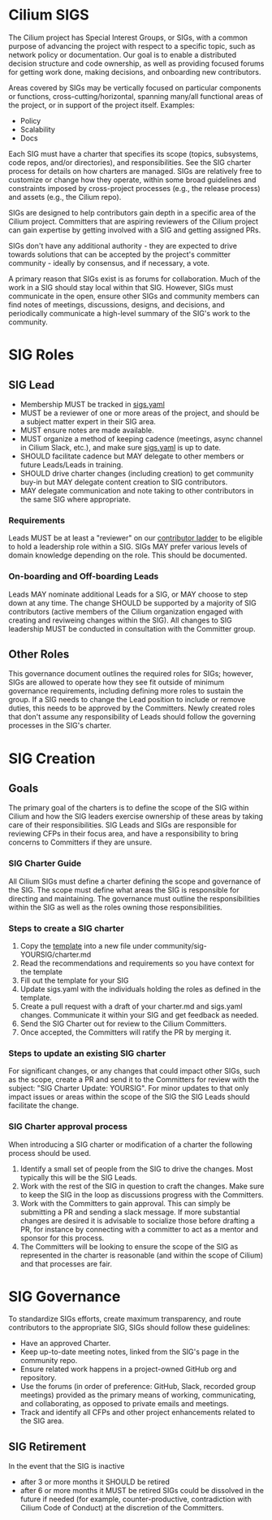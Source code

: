 # Cilium SIGS

The Cilium project has Special Interest Groups, or SIGs, with a common purpose of advancing the project with respect to a specific topic, such as network policy or documentation. Our goal is to enable a distributed decision structure and code ownership, as well as providing focused forums for getting work done, making decisions, and onboarding new contributors. 

Areas covered by SIGs may be vertically focused on particular components or functions, cross-cutting/horizontal, spanning many/all functional areas of the project, or in support of the project itself. Examples:

- Policy
- Scalability
- Docs

Each SIG must have a charter that specifies its scope (topics, subsystems, code repos, and/or directories), and responsibilities. See the SIG charter process for details on how charters are managed. SIGs are relatively free to customize or change how they operate, within some broad guidelines and constraints imposed by cross-project processes (e.g., the release process) and assets (e.g., the Cilium repo).

SIGs are designed to help contributors gain depth in a specific area of the Cilium project. Committers that are aspiring reviewers of the Cilium project can gain expertise by getting involved with a SIG and getting assigned PRs.

SIGs don't have any additional authority - they are expected to drive towards solutions that can be accepted by the project's committer community - ideally by consensus, and if necessary, a vote. 

A primary reason that SIGs exist is as forums for collaboration. Much of the work in a SIG should stay local within that SIG. However, SIGs must communicate in the open, ensure other SIGs and community members can find notes of meetings, discussions, designs, and decisions, and periodically communicate a high-level summary of the SIG's work to the community.

# SIG Roles

## SIG Lead

- Membership MUST be tracked in [sigs.yaml](./sigs.yaml)
- MUST be a reviewer of one or more areas of the project, and should be a subject matter expert in their SIG area.
- MUST ensure notes are made available.
- MUST organize a method of keeping cadence (meetings, async channel in Cilium Slack, etc.), and make sure [sigs.yaml](./sigs.yaml) is up to date.
- SHOULD facilitate cadence but MAY delegate to other members or future Leads/Leads in training.
- SHOULD drive charter changes (including creation) to get community buy-in but MAY delegate content creation to SIG contributors.
- MAY delegate communication and note taking to other contributors in the same SIG where appropriate.

### Requirements
Leads MUST be at least a "reviewer" on our [contributor ladder](https://github.com/cilium/community/blob/main/CONTRIBUTOR-LADDER.md#reviewer) to be eligible to hold a leadership role within a SIG.
SIGs MAY prefer various levels of domain knowledge depending on the role. This should be documented.

### On-boarding and Off-boarding Leads
Leads MAY nominate additional Leads for a SIG, or MAY choose to step down at any time. The change SHOULD be supported by a majority of SIG contributors (active members of the Cilium organization engaged with creating and reviweing changes within the SIG). All changes to SIG leadership MUST be conducted in consultation with the Committer group. 

## Other Roles
This governance document outlines the required roles for SIGs; however, SIGs are allowed to operate how they see fit outside of minimum governance requirements, including defining more roles to sustain the group. If a SIG needs to change the Lead position to include or remove duties, this needs to be approved by the Committers. Newly created roles that don't assume any responsibility of Leads should follow the governing processes in the SIG's charter.

# SIG Creation

## Goals
The primary goal of the charters is to define the scope of the SIG within Cilium and how the SIG leaders exercise ownership of these areas by taking care of their responsibilities. SIG Leads and SIGs are responsible for reviewing CFPs in their focus area, and have a responsibility to bring concerns to Committers if they are unsure. 

### SIG Charter Guide
All Cilium SIGs must define a charter defining the scope and governance of the SIG.
The scope must define what areas the SIG is responsible for directing and maintaining.
The governance must outline the responsibilities within the SIG as well as the roles owning those responsibilities.

### Steps to create a SIG charter
1. Copy the [template](./sig-TEMPLATE/charter.md) into a new file under community/sig-YOURSIG/charter.md
1. Read the recommendations and requirements so you have context for the template
1. Fill out the template for your SIG
1. Update sigs.yaml with the individuals holding the roles as defined in the template.
1. Create a pull request with a draft of your charter.md and sigs.yaml changes. Communicate it within your SIG and get feedback as needed.
1. Send the SIG Charter out for review to the Cilium Committers.
1. Once accepted, the Committers will ratify the PR by merging it.

### Steps to update an existing SIG charter
For significant changes, or any changes that could impact other SIGs, such as the scope, create a PR and send it to the Committers for review with the subject: "SIG Charter Update: YOURSIG".
For minor updates to that only impact issues or areas within the scope of the SIG the SIG Leads should facilitate the change.

### SIG Charter approval process
When introducing a SIG charter or modification of a charter the following process should be used.

1. Identify a small set of people from the SIG to drive the changes. Most typically this will be the SIG Leads.
1. Work with the rest of the SIG in question to craft the changes. Make sure to keep the SIG in the loop as discussions progress with the Committers.
1. Work with the Committers to gain approval. This can simply be submitting a PR and sending a slack message. If more substantial changes are desired it is advisable to socialize those before drafting a PR, for instance by connecting with a committer to act as a mentor and sponsor for this process.
1. The Committers will be looking to ensure the scope of the SIG as represented in the charter is reasonable (and within the scope of Cilium) and that processes are fair.

# SIG Governance
To standardize SIGs efforts, create maximum transparency, and route contributors to the appropriate SIG, SIGs should follow these guidelines:

- Have an approved Charter.
- Keep up-to-date meeting notes, linked from the SIG's page in the community repo.
- Ensure related work happens in a project-owned GitHub org and repository.
- Use the forums (in order of preference: GitHub, Slack, recorded group meetings) provided as the primary means of working, communicating, and collaborating, as opposed to private emails and meetings.
- Track and identify all CFPs and other project enhancements related to the SIG area.

## SIG Retirement
In the event that the SIG is inactive 
- after 3 or more months it SHOULD be retired
- after 6 or more months it MUST be retired
SIGs could be dissolved in the future if needed (for example, counter-productive, contradiction with Cilium Code of Conduct) at the discretion of the Committers.
